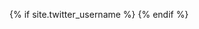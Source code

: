 <!-- Twitter card markup -->
{% if site.twitter_username %}
<meta name="twitter:card"        content="summary" />
<meta name="twitter:site"        content="{% if page.twitter_username %}{{ page.twitter_username }}{% else %}{{ site.twitter_username }}{% endif %}" />
<meta name="twitter:title"       content="{% if page.title %}{{site.title}} - {{page.title}}{% else %}{{ site.title }}{% endif %}" />
<meta name="twitter:description" content="{% if page.description %}{{ page.description }}{% else %}{{ site.description }}{% endif %}" />
<meta name="twitter:image"       content="{% if page.image %}{{ page.image }}{% else %}{{ site.image }}{% endif %}" />
<meta name="twitter:creator" 	 content="{% if page.twitter_username %}{{ page.twitter_username }}{% else %}{{ site.twitter_username }}{% endif %}">
{% endif %}

<!-- Schema.org markup for Google+ -->
<meta itemprop="name"             content="{% if page.title %}{{site.title}} - {{page.title}}{% else %}{{ site.title }}{% endif %}"/>
<meta itemprop="description"      content="{% if page.description %}{{ page.description }}{% else %}{{ site.description }}{% endif %}"/>
<meta itemprop="image"            content="{% if page.image %}{{ page.image }}{% else %}{{ site.image }}{% endif %}"/>

<!-- Open Graph data -->
<meta property="og:title"               content="{% if page.title %}{{site.title}} - {{page.title}}{% else %}{{ site.title }}{% endif %}" />
<meta property="og:description"         content="{% if page.description %}{{ page.description }}{% else %}{{ site.description }}{% endif %}"/>
<meta property="og:type"                content="article"/>
<meta property="og:url"                 content="{{ page.url | replace:'index.html','' | prepend: site.baseurl | prepend: site.url }}"/>
<meta property="og:image"               content="{% if page.image %}{{ page.image }}{% else %}{{ site.image }}{% endif %}" />
<meta property="og:site_name"           content="{% if page.title %}{{site.title}} - {{page.title}}{% else %}{{ site.title }}{% endif %}"/>
<meta property="article:published_time" content="{% if page.time %}{{ page.time }}{% else %}{{ site.time }}{% endif %}" />
<!-- <meta property="article:modified_time"  content="2013-09-16T19:08:47+01:00"    />
<meta property="article:section"        content="Article Section" />
<meta property="article:tag"            content="Article Tag"     /> -->

<!-- <meta property="fb:admins"              content="architecturebvn"  /> TODO: understand this --><!-- 1522938594658821 -->